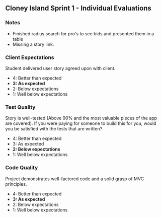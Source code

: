 ## Cloney Island Sprint 1 - Individual Evaluations

### Notes

* Finished radius search for pro's to see bids and presented them in a table
* Missing a story link.

### Client Expectations

Student delivered user story agreed upon with client.

- 4: Better than expected
- **3: As expected**
- 2: Below expectations
- 1: Well below expectations

### Test Quality

Story is well-tested (Above 90% and the most valuable pieces of the app are covered). If you were paying for someone to build this for you, would you be satisfied with the tests that are written?

- 4: Better than expected
- 3: As expected
- **2: Below expectations**
- 1: Well below expectations

### Code Quality

Project demonstrates well-factored code and a solid grasp of MVC principles.

- 4: Better than expected
- **3: As expected**
- 2: Below expectations
- 1: Well below expectations
